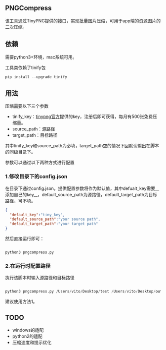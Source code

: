## PNGCompress
该工具通过TinyPNG提供的接口，实现批量图片压缩，可用于app端的资源图片的二次压缩。

## 依赖

需要python3+环境，mac系统可用。

工具类依赖了tinify包

```
pip install --upgrade tinify
```

## 用法

压缩需要以下三个参数

- tinify_key：[tinypng官方](https://tinypng.com/)提供的key，注册后即可获得，每月有500张免费压缩量。
- source_path：源路径
- target_path：目标路径

其中tinify_key和source_path为必填，target_path空的情况下回默认输出在脚本的同级目录下。

参数可以通过以下两种方式进行配置

### 1.修改目录下的config.json
在目录下通过config.json，提供配置参数将作为默认值，其中defualt_key需要__添加自己的key__，default_source_path为源路径，default_target_path为目标路径，可不填。

```json
{
  "default_key":"tiny_key",
  "default_source_path":"your source path",
  "default_target_path":"your target path"
}
```

然后直接运行即可：

```python

python3 pngcompress.py

```

### 2.在运行时配置路径
执行该脚本时输入源路径和目标路径

```python

python3 pngcompress.py /Users/vito/Desktop/test /Users/vito/Desktop/out_png

```

建议使用方法1。

## TODO

- windows的适配
- python2的适配
- 压缩速度和提示优化




